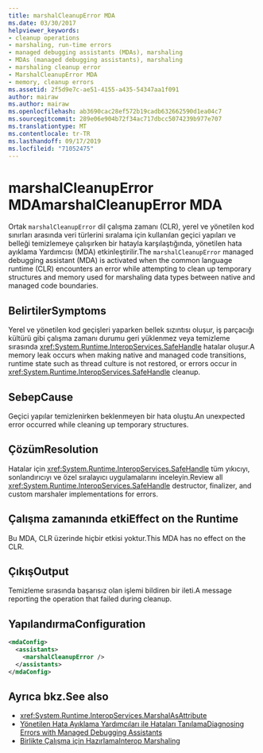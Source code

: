 ```yaml
---
title: marshalCleanupError MDA
ms.date: 03/30/2017
helpviewer_keywords:
- cleanup operations
- marshaling, run-time errors
- managed debugging assistants (MDAs), marshaling
- MDAs (managed debugging assistants), marshaling
- marshaling cleanup error
- MarshalCleanupError MDA
- memory, cleanup errors
ms.assetid: 2f5d9e7c-ae51-4155-a435-54347aa1f091
author: mairaw
ms.author: mairaw
ms.openlocfilehash: ab3690cac28ef572b19cadb632662590d1ea04c7
ms.sourcegitcommit: 289e06e904b72f34ac717dbcc5074239b977e707
ms.translationtype: MT
ms.contentlocale: tr-TR
ms.lasthandoff: 09/17/2019
ms.locfileid: "71052475"
---
```

# <a name="marshalcleanuperror-mda"></a><span data-ttu-id="368d0-102">marshalCleanupError MDA</span><span class="sxs-lookup"><span data-stu-id="368d0-102">marshalCleanupError MDA</span></span>
<span data-ttu-id="368d0-103">Ortak `marshalCleanupError` dil çalışma zamanı (CLR), yerel ve yönetilen kod sınırları arasında veri türlerini sıralama için kullanılan geçici yapıları ve belleği temizlemeye çalışırken bir hatayla karşılaştığında, yönetilen hata ayıklama Yardımcısı (MDA) etkinleştirilir.</span><span class="sxs-lookup"><span data-stu-id="368d0-103">The `marshalCleanupError` managed debugging assistant (MDA) is activated when the common language runtime (CLR) encounters an error while attempting to clean up temporary structures and memory used for marshaling data types between native and managed code boundaries.</span></span>  
  
## <a name="symptoms"></a><span data-ttu-id="368d0-104">Belirtiler</span><span class="sxs-lookup"><span data-stu-id="368d0-104">Symptoms</span></span>  
 <span data-ttu-id="368d0-105">Yerel ve yönetilen kod geçişleri yaparken bellek sızıntısı oluşur, iş parçacığı kültürü gibi çalışma zamanı durumu geri yüklenmez veya temizleme sırasında <xref:System.Runtime.InteropServices.SafeHandle> hatalar oluşur.</span><span class="sxs-lookup"><span data-stu-id="368d0-105">A memory leak occurs when making native and managed code transitions, runtime state such as thread culture is not restored, or errors occur in <xref:System.Runtime.InteropServices.SafeHandle> cleanup.</span></span>  
  
## <a name="cause"></a><span data-ttu-id="368d0-106">Sebep</span><span class="sxs-lookup"><span data-stu-id="368d0-106">Cause</span></span>  
 <span data-ttu-id="368d0-107">Geçici yapılar temizlenirken beklenmeyen bir hata oluştu.</span><span class="sxs-lookup"><span data-stu-id="368d0-107">An unexpected error occurred while cleaning up temporary structures.</span></span>  
  
## <a name="resolution"></a><span data-ttu-id="368d0-108">Çözüm</span><span class="sxs-lookup"><span data-stu-id="368d0-108">Resolution</span></span>  
 <span data-ttu-id="368d0-109">Hatalar için <xref:System.Runtime.InteropServices.SafeHandle> tüm yıkıcıyı, sonlandırıcıyı ve özel sıralayıcı uygulamalarını inceleyin.</span><span class="sxs-lookup"><span data-stu-id="368d0-109">Review all <xref:System.Runtime.InteropServices.SafeHandle> destructor, finalizer, and custom marshaler implementations for errors.</span></span>  
  
## <a name="effect-on-the-runtime"></a><span data-ttu-id="368d0-110">Çalışma zamanında etki</span><span class="sxs-lookup"><span data-stu-id="368d0-110">Effect on the Runtime</span></span>  
 <span data-ttu-id="368d0-111">Bu MDA, CLR üzerinde hiçbir etkisi yoktur.</span><span class="sxs-lookup"><span data-stu-id="368d0-111">This MDA has no effect on the CLR.</span></span>  
  
## <a name="output"></a><span data-ttu-id="368d0-112">Çıkış</span><span class="sxs-lookup"><span data-stu-id="368d0-112">Output</span></span>  
 <span data-ttu-id="368d0-113">Temizleme sırasında başarısız olan işlemi bildiren bir ileti.</span><span class="sxs-lookup"><span data-stu-id="368d0-113">A message reporting the operation that failed during cleanup.</span></span>  
  
## <a name="configuration"></a><span data-ttu-id="368d0-114">Yapılandırma</span><span class="sxs-lookup"><span data-stu-id="368d0-114">Configuration</span></span>  
  
```xml  
<mdaConfig>  
  <assistants>  
    <marshalCleanupError />  
  </assistants>  
</mdaConfig>  
```  
  
## <a name="see-also"></a><span data-ttu-id="368d0-115">Ayrıca bkz.</span><span class="sxs-lookup"><span data-stu-id="368d0-115">See also</span></span>

- <xref:System.Runtime.InteropServices.MarshalAsAttribute>
- [<span data-ttu-id="368d0-116">Yönetilen Hata Ayıklama Yardımcıları ile Hataları Tanılama</span><span class="sxs-lookup"><span data-stu-id="368d0-116">Diagnosing Errors with Managed Debugging Assistants</span></span>](diagnosing-errors-with-managed-debugging-assistants.md)
- [<span data-ttu-id="368d0-117">Birlikte Çalışma için Hazırlama</span><span class="sxs-lookup"><span data-stu-id="368d0-117">Interop Marshaling</span></span>](../interop/interop-marshaling.md)
